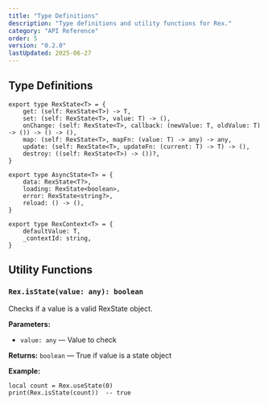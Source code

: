 ```yaml
---
title: "Type Definitions"
description: "Type definitions and utility functions for Rex."
category: "API Reference"
order: 5
version: "0.2.0"
lastUpdated: 2025-06-27
---
```


## Type Definitions

```luau
export type RexState<T> = {
    get: (self: RexState<T>) -> T,
    set: (self: RexState<T>, value: T) -> (),
    onChange: (self: RexState<T>, callback: (newValue: T, oldValue: T) -> ()) -> () -> (),
    map: (self: RexState<T>, mapFn: (value: T) -> any) -> any,
    update: (self: RexState<T>, updateFn: (current: T) -> T) -> (),
    destroy: ((self: RexState<T>) -> ())?,
}

export type AsyncState<T> = {
    data: RexState<T?>,
    loading: RexState<boolean>,
    error: RexState<string?>,
    reload: () -> (),
}

export type RexContext<T> = {
    defaultValue: T,
    _contextId: string,
}
```

## Utility Functions

### `Rex.isState(value: any): boolean`

Checks if a value is a valid RexState object.

**Parameters:**

- `value: any` — Value to check

**Returns:** `boolean` — True if value is a state object

**Example:**

```luau
local count = Rex.useState(0)
print(Rex.isState(count))  -- true
```
